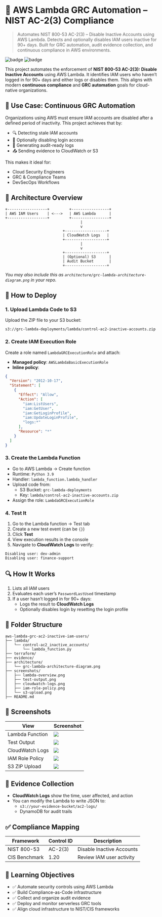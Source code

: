 # 🔐 AWS Lambda GRC Automation – NIST AC-2(3) Compliance

> Automates NIST 800-53 AC-2(3) – Disable Inactive Accounts using AWS Lambda. Detects and optionally disables IAM users inactive for 90+ days. Built for GRC automation, audit evidence collection, and continuous compliance in AWS environments.

![badge](https://img.shields.io/badge/AWS-Lambda-orange) ![badge](https://img.shields.io/badge/Compliance-NIST%20800--53-blue)

This project automates the enforcement of **NIST 800-53 AC-2(3): Disable Inactive Accounts** using AWS Lambda. It identifies IAM users who haven’t logged in for 90+ days and either logs or disables them. This aligns with modern **continuous compliance** and **GRC automation** goals for cloud-native organizations.

## 🎯 Use Case: Continuous GRC Automation

Organizations using AWS must ensure IAM accounts are disabled after a defined period of inactivity. This project achieves that by:

- 🔍 Detecting stale IAM accounts  
- 🔐 Optionally disabling login access  
- 🧾 Generating audit-ready logs  
- 📤 Sending evidence to CloudWatch or S3  

This makes it ideal for:
- Cloud Security Engineers  
- GRC & Compliance Teams  
- DevSecOps Workflows

## 🧱 Architecture Overview

```
+------------------+         +-----------------+
| AWS IAM Users    | <--->   | AWS Lambda      |
+------------------+         +-----------------+
                                  |
                                  v
                          +-------------------+
                          | CloudWatch Logs   |
                          +-------------------+
                                  |
                                  v
                          +-------------------+
                          | (Optional) S3      |
                          | Audit Bucket       |
                          +-------------------+
```

*You may also include this as `architecture/grc-lambda-architecture-diagram.png` in your repo.*

## 🚀 How to Deploy

### 1. Upload Lambda Code to S3

Upload the ZIP file to your S3 bucket:

```
s3://grc-lambda-deployments/lambda/control-ac2-inactive-accounts.zip
```

### 2. Create IAM Execution Role

Create a role named `LambdaGRCExecutionRole` and attach:

- **Managed policy**: `AWSLambdaBasicExecutionRole`  
- **Inline policy**:

```json
{
  "Version": "2012-10-17",
  "Statement": [
    {
      "Effect": "Allow",
      "Action": [
        "iam:ListUsers",
        "iam:GetUser",
        "iam:GetLoginProfile",
        "iam:UpdateLoginProfile",
        "logs:*"
      ],
      "Resource": "*"
    }
  ]
}
```

### 3. Create the Lambda Function

- Go to AWS Lambda → Create function  
- Runtime: `Python 3.9`  
- Handler: `lambda_function.lambda_handler`  
- Upload code from:  
  - S3 Bucket: `grc-lambda-deployments`  
  - Key: `lambda/control-ac2-inactive-accounts.zip`  
- Assign the role: `LambdaGRCExecutionRole`

### 4. Test It

1. Go to the Lambda function → Test tab  
2. Create a new test event (can be `{}`)  
3. Click **Test**  
4. View execution results in the console  
5. Navigate to **CloudWatch Logs** to verify:

```
Disabling user: dev-admin
Disabling user: finance-support
```

## 🔍 How It Works

1. Lists all IAM users  
2. Evaluates each user’s `PasswordLastUsed` timestamp  
3. If a user hasn’t logged in for 90+ days:
   - Logs the result to **CloudWatch Logs**
   - Optionally disables login by resetting the login profile

## 📁 Folder Structure

```
aws-lambda-grc-ac2-inactive-iam-users/
├── lambda/
│   └── control-ac2_inactive_accounts/
│       └── lambda_function.py
├── terraform/
├── evidence/
├── architecture/
│   └── grc-lambda-architecture-diagram.png
├── screenshots/
│   ├── lambda-overview.png
│   ├── test-output.png
│   ├── cloudwatch-logs.png
│   ├── iam-role-policy.png
│   └── s3-upload.png
├── README.md
```

## 📸 Screenshots

| View                | Screenshot                  |
|---------------------|-----------------------------|
| Lambda Function     | ![](screenshots/lambda-overview.png) |
| Test Output         | ![](screenshots/test-output.png)     |
| CloudWatch Logs     | ![](screenshots/cloudwatch-logs.png) |
| IAM Role Policy     | ![](screenshots/iam-role-policy.png) |
| S3 ZIP Upload       | ![](screenshots/s3-upload.png)       |

## 📁 Evidence Collection

- **CloudWatch Logs** show the time, user affected, and action  
- You can modify the Lambda to write JSON to:  
  - `s3://your-evidence-bucket/ac2-logs/`  
  - DynamoDB for audit trails

## ✅ Compliance Mapping

| Framework     | Control ID | Description                          |
|---------------|------------|--------------------------------------|
| NIST 800-53   | AC-2(3)    | Disable Inactive Accounts            |
| CIS Benchmark | 1.20       | Review IAM user activity             |

## 🧠 Learning Objectives

- ✅ Automate security controls using AWS Lambda  
- ✅ Build Compliance-as-Code infrastructure  
- ✅ Collect and organize audit evidence  
- ✅ Deploy and monitor serverless GRC tools  
- ✅ Align cloud infrastructure to NIST/CIS frameworks  
